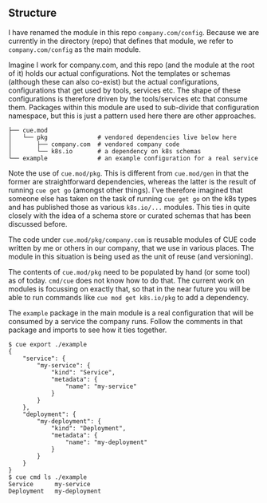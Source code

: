 ## Structure

I have renamed the module in this repo `company.com/config`. Because we are
currently in the directory (repo) that defines that module, we refer to
`company.com/config` as the main module.

Imagine I work for company.com, and this repo (and the module at the root of it)
holds our actual configurations. Not the templates or schemas (although these
can also co-exist) but the actual configurations, configurations that get used
by tools, services etc. The shape of these configurations is therefore driven by
the tools/services etc that consume them. Packages within this module are used
to sub-divide that configuration namespace, but this is just a pattern used here
there are other approaches.

```
├── cue.mod
│   └── pkg              # vendored dependencies live below here
│       ├── company.com  # vendored company code
│       └── k8s.io       # a dependency on k8s schemas
└── example              # an example configuration for a real service
```

Note the use of `cue.mod/pkg`. This is different from `cue.mod/gen` in that the
former are straightforward dependencies, whereas the latter is the result of
running `cue get go` (amongst other things). I've therefore imagined that
someone else has taken on the task of running `cue get go` on the k8s types and
has published those as various `k8s.io/...` modules. This ties in quite closely
with the idea of a schema store or curated schemas that has been discussed
before.

The code under `cue.mod/pkg/company.com` is reusable modules of CUE code written
by me or others in our company, that we use in various places. The module in
this situation is being used as the unit of reuse (and versioning).

The contents of `cue.mod/pkg` need to be populated by hand (or some tool) as of
today. `cmd/cue` does not know how to do that. The current work on modules is
focussing on exactly that, so that in the near future you will be able to run
commands like `cue mod get k8s.io/pkg` to add a dependency.

The `example` package in the main module is a real configuration that will be
consumed by a service the company runs. Follow the comments in that package and
imports to see how it ties together.

```
$ cue export ./example
{
    "service": {
        "my-service": {
            "kind": "Service",
            "metadata": {
                "name": "my-service"
            }
        }
    },
    "deployment": {
        "my-deployment": {
            "kind": "Deployment",
            "metadata": {
                "name": "my-deployment"
            }
        }
    }
}
$ cue cmd ls ./example
Service      my-service
Deployment   my-deployment

```
